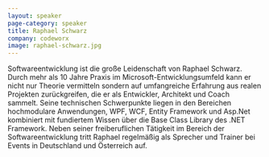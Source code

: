 ```yaml
---
layout: speaker
page-category: speaker
title: Raphael Schwarz
company: codeworx
image: raphael-schwarz.jpg
---
```


Softwareentwicklung ist die große Leidenschaft von Raphael Schwarz. Durch mehr als 10 Jahre Praxis im Microsoft-Entwicklungsumfeld kann er nicht nur Theorie vermitteln sondern auf umfangreiche Erfahrung aus realen Projekten zurückgreifen, die er als Entwickler, Architekt und Coach sammelt. Seine technischen Schwerpunkte liegen in den Bereichen hochmodulare Anwendungen, WPF, WCF, Entity Framework und Asp.Net kombiniert mit fundiertem Wissen über die Base Class Library des .NET Framework. Neben seiner freiberuflichen Tätigkeit im Bereich der Softwareentwicklung tritt Raphael regelmäßig als Sprecher und Trainer bei Events in Deutschland und Österreich auf.